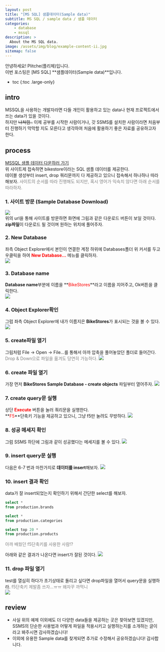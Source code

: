 ```yaml
---
layout: post
title: "[MS SQL] 샘플데이터(Sample data)"
subtitle: MS SQL / sample data / 샘플 데이터
categories:
    - database
    - mssql
description: >
  About the MS SQL data.
image: /assets/img/blog/example-content-ii.jpg
sitemap: false
---
```


안녕하세요! Plitche(플리체)입니다.  
이번 포스팅은 [MS SQL] **샘플데이터(Sample data)**입니다.

* toc
{:toc .large-only}

## intro
MSSQL을 사용하는 개발자라면 다들 개인이 활용하고 있는 data나 현재 프로젝트에서 쓰는 data가 있을 것이다.  
하지만 ~~나처럼..~~ 이제 공부를 시작한 사람이거나, 갓 SSMS를 설치한 사람이라면 처음부터 진행하기 막막할 지도 모른다고 생각하여 처음에 활용하기 좋은 자료를 공유하고자 한다.

## process
[MSSQL 샘플 데이터 다운하러 가기](http://www.sqlservertutorial.net/load-sample-database/)  
위 사이트제 접속하면 bikestore이라는 SQL 샘플 데이터를 제공한다.  
테이블 생성부터 insert, drop 쿼리문까지 다 제공하고 있으니 접속해서 하나하나 따라해보자.
<font color="gray">사이트의 순서를 따라 진행해도 되지만, 혹시 영어가 익숙치 않다면 아래 순서를 따라하자.</font>

### 1. 사이트 방문 (Sample Database Download)
![](/assets/post/mssql/20210328/01.JPG)  
위의 url을 통해 사이트를 방문하면 화면에 그림과 같은 다운로드 버튼이 보일 것이다.  
**zip파일**이 다운로드 될 것이며 원하는 위치에 풀어주자.

### 2. New Database
좌측 Object Explorer에서 본인이 연결한 계정 하위에 Databases폴더 위 커서를 두고 우클릭을 하여 **<font color="red">New Database...</font>** 메뉴를 클릭하자.  
![](/assets/post/mssql/20210328/02.png)  

### 3. Database name
**Database name**부분에 이름을 **<font color="red">BikeStores</font>**라고 이름을 지어주고, Ok버튼을 클릭한다.  
![](/assets/post/mssql/20210328/03.png)  

### 4. Object Explorer확인
그럼 좌측 Object Explorer에 내가 이름지은 **BikeStores**가 표시되는 것을 볼 수 있다.
![](/assets/post/mssql/20210328/04.png)  

### 5. create파일 열기
그림처럼 File -> Open -> File...를 통해서 아까 압축을 풀어놓았던 폴더로 들어간다.
<font color="gray">Drop & Down으로 파일을 옮겨도 당연히 가능하다.</font>
![](/assets/post/mssql/20210328/05.png)  

### 6. create 파일 열기
가장 먼저 **BikeStores Sample Database - create objects** 파일부터 열어주자.
![](/assets/post/mssql/20210328/06.png)  

### 7. create query문 실행
상단 **<font color="red">Execute</font>** 버튼을 눌러 쿼리문을 실행한다.  
**<font color="red">F5</font>**단축키 기능을 제공하고 있으니, 그냥 f5만 눌려도 무방하다.
![](/assets/post/mssql/20210328/07.png)  

### 8. 성공 메세지 확인
그럼 SSMS 하단에 그림과 같이 성공했다는 메세지를 볼 수 있다.
![](/assets/post/mssql/20210328/08.png)  

### 9. insert query문 실행
다음은 6-7 번과 마찬가지로 **데이터를 insert**해보자.
![](/assets/post/mssql/20210328/09.png)  

### 10. insert 결과 확인
data가 잘 insert되었는지 확인하기 위해서 간단한 select를 해보자.  
```sql
select * 
from production.brands

select * 
from production.categories

select top 20 *
from production.products
```
<font color="gray">아까 배웠던 f5단축키를 사용한 사람!?</font>  

아래와 같은 결과가 나온다면 insert가 잘된 것이다.
![](/assets/post/mssql/20210328/10.JPG)  

### 11. drop 파일 열기
test를 열심히 하다가 초기상태로 돌리고 싶다면 drop파일을 열어서 query문을 실행하라.
<font color="gray">f5단축키 제발좀 쓰자...ㅠㅠ 왜자꾸 까먹니</font>  
![](/assets/post/mssql/20210328/11.png)  

## review
* 사실 위의 예제 이외에도 더 다양한 data들을 제공하는 곳은 찾아보면 있겠지만, SSMS의 단순한 사용법과 어떻게 파일을 적용시키고 실행하는지를 소개하는 글이라고 봐주시면 감사하겠습니다!
* 이외에 유용한 Sample data를 찾게되면 추가로 수정해서 공유하겠습니다! 감사합니다.
